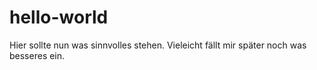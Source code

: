 # hello-world
Hier sollte nun was sinnvolles stehen. Vieleicht fällt mir später noch was besseres ein.
